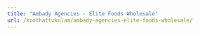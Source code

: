 ```yaml
---
title: "Ambady Agencies - Elite Foods Wholesale"
url: /koothattukulam/ambady-agencies-elite-foods-wholesale/
---
```

